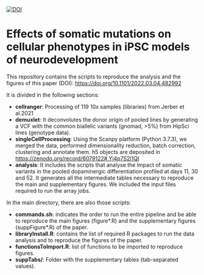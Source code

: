[![DOI](https://zenodo.org/badge/474143031.svg)](https://zenodo.org/badge/latestdoi/474143031)


# Effects of somatic mutations on cellular phenotypes in iPSC models of neurodevelopment

This repository contains the scripts to reproduce the analysis and the figures of this paper (DOI): https://doi.org/10.1101/2022.03.04.482992

It is divided in the following sections:
- **cellranger**: Processing of 119 10x samples (libraries) from Jerber et al.2021
- **demuxlet**: It deconvolutes the donor origin of pooled lines by generating a VCF with the common biallelic variants (gnomad, >5%) from HipSci lines (genotype data).
- **singleCellProcessing**: Using the Scanpy platform (Python 3.7.3), we merged the data, performed dimensionality reduction, batch correction, clustering and annotate them. h5 objects are deposited in https://zenodo.org/record/6079122#.Yj4p7S2l1QI
- **analysis**: It includes the scripts that analyse the impact of somatic variants in the pooled dopaminergic differentiation profiled at days 11, 30 and 52. It generates all the intermediate tables necessary to reproduce the main and supplementary figures. We included the input files required to run the array jobs.

In the main directory, there are also those scripts:
- **commands.sh**: indicates the order to run the entire pipeline and be able to reproduce the main figures (figure*.R) and the supplementary figures (suppFigure*.R) of the paper.
- **libraryInstall.R**: contains the list of required R packages to run the data analysis and to reproduce the figures of the paper.
- **functionsToImport.R**: list of functions to be imported to reproduce figures.
- **suppTabs/**: Folder with the supplementary tables (tab-separated values).
